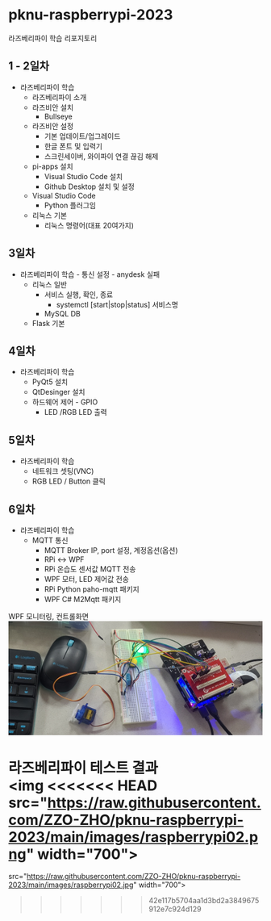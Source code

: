 # pknu-raspberrypi-2023
라즈베리파이 학습 리포지토리

## 1 - 2일차
- 라즈베리파이 학습
	- 라즈베리파이 소개
	- 라즈비안 설치
		- Bullseye
	- 라즈비안 설정
		- 기본 업데이트/업그레이드
		- 한글 폰트 및 입력기
		- 스크린세이버, 와이파이 연결 끊김 해제
	- pi-apps 설치
		- Visual Studio Code 설치
		- Github Desktop 설치 및 설정
	- Visual Studio Code
		- Python 플러그임
	- 리눅스 기본
		- 리눅스 명령어(대표 20여가지)
	
## 3일차
- 라즈베리파이 학습
		- 통신 설정
			- anydesk 실패
	- 리눅스 일반
		- 서비스 실행, 확인, 종료
			- systemctl [start|stop|status] 서비스명
		- MySQL DB
	- Flask 기본

## 4일차
- 라즈베리파이 학습
	- PyQt5 설치
	- QtDesinger 설치
	- 하드웨어 제어 - GPIO 
		- LED /RGB LED 출력

## 5일차
- 라즈베리파이 학습
	- 네트워크 셋팅(VNC)
	- RGB LED / Button 클릭

## 6일차
- 라즈베리파이 학습
	- MQTT 통신 
		- MQTT Broker IP, port 설정, 계정옵션(옵션)
		- RPi <-> WPF
		- RPi 온습도 센서값 MQTT 전송
		- WPF 모터, LED 제어값 전송
		- RPi Python paho-mqtt 패키지
		- WPF C# M2Mqtt 패키지

WPF 모니터링, 컨트롤화면   
<img
src="https://raw.githubusercontent.com/ZZO-ZHO/pknu-raspberrypi-2023/main/images/raspberrypi01.jpg" width="700">  


라즈베리파이 테스트 결과  
<img
<<<<<<< HEAD
src="https://raw.githubusercontent.com/ZZO-ZHO/pknu-raspberrypi-2023/main/images/raspberrypi02.png" width="700">
=======
src="https://raw.githubusercontent.com/ZZO-ZHO/pknu-raspberrypi-2023/main/images/raspberrypi02.jpg" width="700">  
>>>>>>> 42e117b5704aa1d3bd2a3849675912e7c924d129

